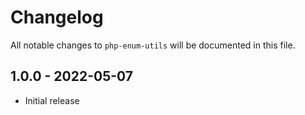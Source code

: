 # Changelog

All notable changes to `php-enum-utils` will be documented in this file.

## 1.0.0 - 2022-05-07

- Initial release
